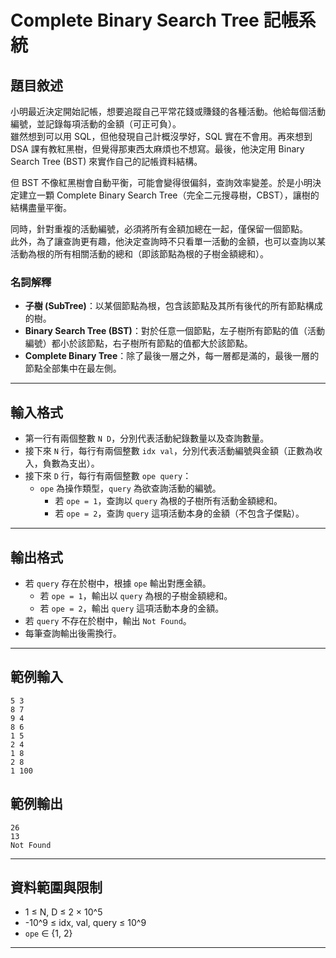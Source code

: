 # Complete Binary Search Tree 記帳系統

## 題目敘述

小明最近決定開始記帳，想要追蹤自己平常花錢或賺錢的各種活動。他給每個活動編號，並記錄每項活動的金額（可正可負）。  
雖然想到可以用 SQL，但他發現自己計概沒學好，SQL 實在不會用。再來想到 DSA 課有教紅黑樹，但覺得那東西太麻煩也不想寫。最後，他決定用 Binary Search Tree (BST) 來實作自己的記帳資料結構。

但 BST 不像紅黑樹會自動平衡，可能會變得很偏斜，查詢效率變差。於是小明決定建立一顆 Complete Binary Search Tree（完全二元搜尋樹，CBST），讓樹的結構盡量平衡。

同時，針對重複的活動編號，必須將所有金額加總在一起，僅保留一個節點。  
此外，為了讓查詢更有趣，他決定查詢時不只看單一活動的金額，也可以查詢以某活動為根的所有相關活動的總和（即該節點為根的子樹金額總和）。

### 名詞解釋

- **子樹 (SubTree)**：以某個節點為根，包含該節點及其所有後代的所有節點構成的樹。
- **Binary Search Tree (BST)**：對於任意一個節點，左子樹所有節點的值（活動編號）都小於該節點，右子樹所有節點的值都大於該節點。
- **Complete Binary Tree**：除了最後一層之外，每一層都是滿的，最後一層的節點全部集中在最左側。

---

## 輸入格式

- 第一行有兩個整數 `N D`，分別代表活動紀錄數量以及查詢數量。
- 接下來 `N` 行，每行有兩個整數 `idx val`，分別代表活動編號與金額（正數為收入，負數為支出）。
- 接下來 `D` 行，每行有兩個整數 `ope query`：
  - `ope` 為操作類型，`query` 為欲查詢活動的編號。
    - 若 `ope = 1`，查詢以 `query` 為根的子樹所有活動金額總和。
    - 若 `ope = 2`，查詢 `query` 這項活動本身的金額（不包含子傑點）。

---

## 輸出格式

- 若 `query` 存在於樹中，根據 `ope` 輸出對應金額。
  - 若 `ope = 1`，輸出以 `query` 為根的子樹金額總和。
  - 若 `ope = 2`，輸出 `query` 這項活動本身的金額。
- 若 `query` 不存在於樹中，輸出 `Not Found`。
- 每筆查詢輸出後需換行。

---

## 範例輸入
```
5 3
8 7
9 4
8 6
1 5
2 4
1 8
2 8
1 100
```

## 範例輸出
```
26
13
Not Found
```

---

## 資料範圍與限制

- 1 ≤ N, D ≤ 2 × 10^5
- -10^9 ≤ idx, val, query ≤ 10^9
- `ope` ∈ {1, 2}

---




